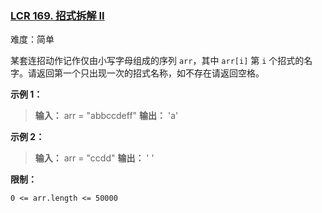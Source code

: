 ### [LCR 169. 招式拆解 II](https://leetcode.cn/problems/di-yi-ge-zhi-chu-xian-yi-ci-de-zi-fu-lcof/)

难度：简单

某套连招动作记作仅由小写字母组成的序列 `arr`，其中 `arr[i]` 第 `i` 个招式的名字。请返回第一个只出现一次的招式名称，如不存在请返回空格。

**示例 1：**

> **输入：** arr = "abbccdeff"
> **输出：** 'a'

**示例 2：**

> **输入：** arr = "ccdd"
> **输出：** ' '

**限制：**

`0 <= arr.length <= 50000`
